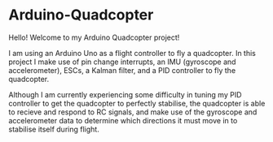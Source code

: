 # Arduino-Quadcopter
 Hello! Welcome to my Arduino Quadcopter project!
 
 I am using an Arduino Uno as a flight controller to fly a quadcopter. In this project I make use of pin change interrupts, an IMU (gyroscope and accelerometer), ESCs, a Kalman filter, and a PID controller to fly the quadcopter. 

 Although I am currently experiencing some difficulty in tuning my PID controller to get the quadcopter to perfectly stabilise, the quadcopter is able to recieve and respond to RC signals, and make use of the gyroscope and accelerometer data to determine which directions it must move in to stabilise itself during flight. 
